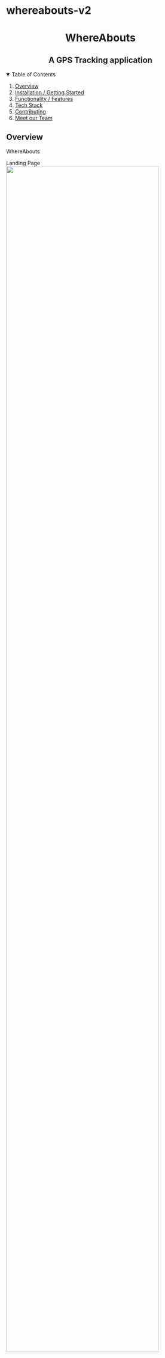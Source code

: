 # whereabouts-v2

<p align="center">
  <h1 align="center"><b>WhereAbouts</b></h1>
</p>
  <h2 align="center">
    A GPS Tracking application
  </h2>

<!-- TABLE OF CONTENTS -->
<details open="open">
  <summary>Table of Contents</summary>
  <ol>
    <li><a href="#overview">Overview</a></li>
    <li><a href="#installation--getting-started">Installation / Getting Started</a></li>
    <li><a href="#functionality">Functionality / Features</a></li>
    <li><a href="#tech-stack">Tech Stack</a></li>
    <li><a href="#contributing">Contributing</a></li>
    <li><a href="#meet-our-team">Meet our Team</a></li>
  </ol>
</details>

## <b>Overview</b>

<p align="left">
WhereAbouts
</p>
<p>
  <div>Landing Page</div>
  <img  src="/" width=90% >
</p>

## <b>Installation / Getting Started</b>

After following installation steps perform the following:

1. Clone the whereabouts-v2 repository onto the user's local machine.
2. Open whereabouts-v2 repo in Visual Studio Code.
3. Run the following command in the terminal. This will npm install node modules in the root, client, and server folders:

```
npm install && cd TS_src/client && npm install && cd ../server && npm install
```
   
4. Run `npm run dev` in the root directory.
5. Run `http://localhost:3000/` on your browser to start sharing locations with your friends!

## <b>Functionality / Features</b>


## <b>Tech Stack</b>

- [JavaScript](https://www.javascript.com/)
- [React](https://react.dev/)
- [Vite](https://vitejs.dev/)
- [Material-UI](https://mui.com/material-ui/)
- [PostgreSQL](https://www.postgresql.org/)
- [Node.js](https://nodejs.org)
- [Express](https://expressjs.com/)
- [Socket.io](https://socket.io/)
- [Twilio](https://www.twilio.com/en-us)

## <b>Contributing</b>

This project was iterated upon the exisiting repository: [WhereAbouts](https://github.com/Whereabouts-Project-UN-KP-CC-LC/whereabouts/tree/dev).

As part of the open source community, we'd like to welcome those who'd like to contribute to this product. We released WhereAbouts in hopes of helping developers efficiently onboard new codebases. If you found this project useful, feel free to give it a star to help increase the visibility of this product. If you found any issues with this product, please report them with the 'Issues' tab or submit a PR.

Thank you!

  <p align="left">
      <a href="https://github.com/FriendsRecCollaborative/FriendsRec/issues">Report Bug / Request Feature</a>
  </p>

## <b>Meet Our Team</b>

- Jenny Schmalz • [LinkedIn](https://www.linkedin.com/in/featherstone-kevin/) • [Github](https://github.com/kevin-featherstone)
- Kevin Yoon • [LinkedIn](https://www.linkedin.com/in/kevinjyoon/) • [Github](https://github.com/kyoon0)
- Ted Chu • [LinkedIn](https://www.linkedin.com/in/tedcchu/) • [Github](https://github.com/tcchu)
- Yeong Sil Yoon • [LinkedIn](https://www.linkedin.com/in/scott-a-deutsch/) • [Github](https://github.com/scottdeutsch40)
- Yourui Ruan • [LinkedIn](https://www.linkedin.com/in/scott-a-deutsch/) • [Github](https://github.com/scottdeutsch40)

